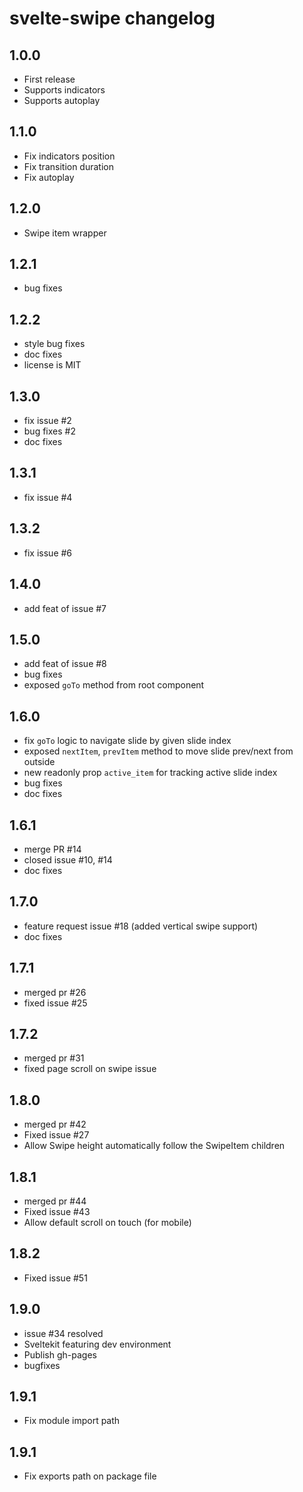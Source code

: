 # svelte-swipe changelog

## 1.0.0

* First release
* Supports indicators
* Supports autoplay

## 1.1.0

* Fix indicators position
* Fix transition duration
* Fix autoplay

## 1.2.0

* Swipe item wrapper

## 1.2.1

* bug fixes

## 1.2.2

* style bug fixes
* doc fixes
* license is MIT

## 1.3.0

* fix issue #2
* bug fixes #2
* doc fixes

## 1.3.1

* fix issue #4

## 1.3.2

* fix issue #6

## 1.4.0

* add feat of issue #7

## 1.5.0

* add feat of issue #8
* bug fixes
* exposed `goTo` method from root component

## 1.6.0

* fix `goTo` logic to navigate slide by given slide index
* exposed `nextItem`, `prevItem` method to move slide prev/next from outside
* new readonly prop `active_item` for tracking active slide index
* bug fixes
* doc fixes

## 1.6.1

* merge PR #14
* closed issue #10, #14
* doc fixes

## 1.7.0

* feature request issue #18 (added vertical swipe support)
* doc fixes

## 1.7.1

* merged pr #26
* fixed issue #25

## 1.7.2

* merged pr #31
* fixed page scroll on swipe issue

## 1.8.0

* merged pr #42
* Fixed issue #27
* Allow Swipe height automatically follow the SwipeItem children

## 1.8.1

* merged pr #44
* Fixed issue #43
* Allow default scroll on touch (for mobile)

## 1.8.2
* Fixed issue #51


## 1.9.0
* issue #34 resolved
* Sveltekit featuring dev environment
* Publish gh-pages
* bugfixes

## 1.9.1
* Fix module import path

## 1.9.1
* Fix exports path on package file